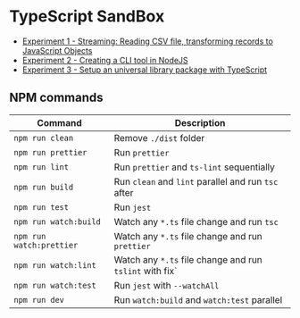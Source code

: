 # TypeScript SandBox

* [Experiment 1 - Streaming: Reading CSV file, transforming records to JavaScript Objects](src/streamer-experiment/README.md)
* [Experiment 2 - Creating a CLI tool in NodeJS](./src/cli-experiment/README.md)
* [Experiment 3 - Setup an universal library package with TypeScript](./src/package-experiment/README.md)

## NPM commands

| Command | Description |
| --- | --- |
|`npm run clean` | Remove `./dist` folder |
|`npm run prettier` | Run `prettier` |
|`npm run lint` | Run `prettier` and `ts-lint` sequentially |
| `npm run build` | Run `clean` and `lint` parallel and run `tsc` after |
| `npm run test` | Run `jest` |
| `npm run watch:build` | Watch any `*.ts` file change and run `tsc` |
| `npm run watch:prettier` | Watch any `*.ts` file change and run `prettier` |
| `npm run watch:lint` | Watch any `*.ts` file change and run `tslint` with fix` |
| `npm run watch:test` | Run `jest` with `--watchAll` |
| `npm run dev` | Run `watch:build` and `watch:test` parallel |

